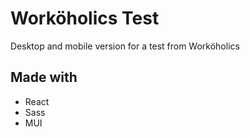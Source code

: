 <h1>Worköholics Test</h1>
<p>Desktop and mobile version for a test from Worköholics</p>
<h2>Made with</h2>
<ul>
<li>React</li>
<li>Sass</li>
<li>MUI</li>
</ul>
